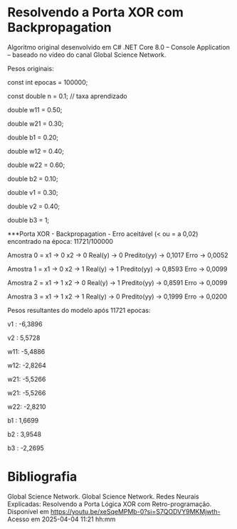 Resolvendo a Porta XOR com Backpropagation
==========================================

Algoritmo original desenvolvido em C# .NET Core 8.0 – Console Application – baseado no vídeo do canal Global Science Network.

Pesos originais:

const int epocas = 100000;

const double n = 0.1; // taxa aprendizado

double w11 = 0.50;

double w21 = 0.30;

double b1 = 0.20;

double w12 = 0.40;

double w22 = 0.60;

double b2 = 0.10;

double v1 = 0.30;

double v2 = 0.40;

double b3 = 1;

***Porta XOR - Backpropagation - Erro aceitável (< ou = a 0,02) encontrado na época: 11721/100000

Amostra 0 = x1 -> 0 x2 -> 0  Real(y) -> 0  Predito(yy) -> 0,1017 Erro -> 0,0052

Amostra 1 = x1 -> 0 x2 -> 1  Real(y) -> 1  Predito(yy) -> 0,8593 Erro -> 0,0099

Amostra 2 = x1 -> 1 x2 -> 0  Real(y) -> 1  Predito(yy) -> 0,8591 Erro -> 0,0099

Amostra 3 = x1 -> 1 x2 -> 1  Real(y) -> 0  Predito(yy) -> 0,1999 Erro -> 0,0200

Pesos resultantes do modelo após 11721 epocas:

v1 :    -6,3896

v2 :     5,5728

w11:    -5,4886

w12:    -2,8264

w21:    -5,5266

w21:    -5,5266

w22:    -2,8210

b1 :     1,6699

b2 :     3,9548

b3 :    -2,2695

Bibliografia
============

Global Science Network. Global Science Network. Redes Neurais Explicadas: Resolvendo a Porta Lógica XOR com Retro-programação. Disponível em https://youtu.be/xeSqeMPMb-0?si=S7QODVY9MKMjwth- Acesso em 2025-04-04 11:21 hh:mm

